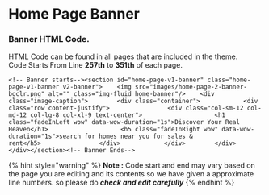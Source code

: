 # Home Page Banner

### Banner HTML Code.

HTML Code can be found in all pages that are included in the theme.   
Code Starts From Line **257th** to **351th** of each page.  
  


```text
<!-- Banner starts--><section id="home-page-v1-banner" class="home-page-v1-banner v2-banner">    <img src="images/home-page-2-banner-bgclr.png" alt="" class="img-fluid home-banner"/>    <div class="image-caption">        <div class="container">            <div class="row content-justify">                <div class="col-sm-12 col-md-12 col-lg-8 col-xl-9 text-center">                    <h1 class="fadeInLeft wow" data-wow-duration="1s">Discover Your Real Heaven</h1>                    <h5 class="fadeInRight wow" data-wow-duration="1s">search for homes near you for sales &                        rent</h5>                </div>            </div>        </div>    </div></section><!-- Banner Ends-->
```

{% hint style="warning" %}
**Note :** Code start and end may vary based on the page you are editing and its contents so we have given a approximate line numbers. so please do _**check and edit carefully**_
{% endhint %}



